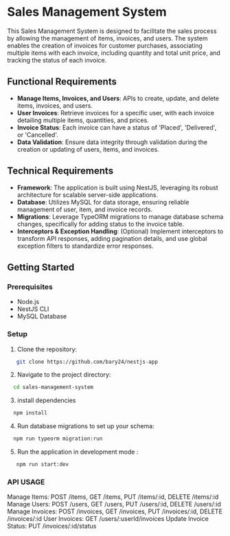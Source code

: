 # Sales Management System

This Sales Management System is designed to facilitate the sales process by allowing the management of items, invoices, and users. The system enables the creation of invoices for customer purchases, associating multiple items with each invoice, including quantity and total unit price, and tracking the status of each invoice.

## Functional Requirements

- **Manage Items, Invoices, and Users**: APIs to create, update, and delete items, invoices, and users.
- **User Invoices**: Retrieve invoices for a specific user, with each invoice detailing multiple items, quantities, and prices.
- **Invoice Status**: Each invoice can have a status of 'Placed', 'Delivered', or 'Cancelled'.
- **Data Validation**: Ensure data integrity through validation during the creation or updating of users, items, and invoices.

## Technical Requirements

- **Framework**: The application is built using NestJS, leveraging its robust architecture for scalable server-side applications.
- **Database**: Utilizes MySQL for data storage, ensuring reliable management of user, item, and invoice records.
- **Migrations**: Leverage TypeORM migrations to manage database schema changes, specifically for adding status to the invoice table.
- **Interceptors & Exception Handling**: (Optional) Implement interceptors to transform API responses, adding pagination details, and use global exception filters to standardize error responses.

## Getting Started

### Prerequisites

- Node.js
- NestJS CLI
- MySQL Database

### Setup

1. Clone the repository:

```bash
   git clone https://github.com/bary24/nestjs-app

```

2. Navigate to the project directory:

```bash
  cd sales-management-system
```

3. install dependencies

```bash
  npm install
```

4. Run database migrations to set up your schema:

```bash
  npm run typeorm migration:run
```

5. Run the application in development mode :

```bash
   npm run start:dev
```

### API USAGE

Manage Items: POST /items, GET /items, PUT /items/:id, DELETE /items/:id
Manage Users: POST /users, GET /users, PUT /users/:id, DELETE /users/:id
Manage Invoices: POST /invoices, GET /invoices, PUT /invoices/:id, DELETE /invoices/:id
User Invoices: GET /users/:userId/invoices
Update Invoice Status: PUT /invoices/:id/status

```

```

```

```
